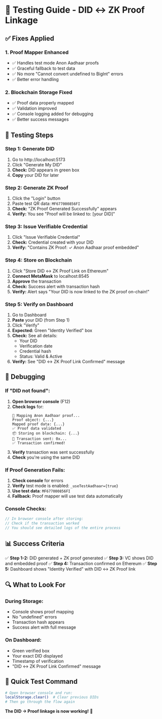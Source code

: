 # 🧪 Testing Guide - DID ↔ ZK Proof Linkage

## ✅ Fixes Applied

### 1. **Proof Mapper Enhanced**
- ✅ Handles test mode Anon Aadhaar proofs
- ✅ Graceful fallback to test data
- ✅ No more "Cannot convert undefined to BigInt" errors
- ✅ Better error handling

### 2. **Blockchain Storage Fixed**
- ✅ Proof data properly mapped
- ✅ Validation improved
- ✅ Console logging added for debugging
- ✅ Better success messages

## 🧪 Testing Steps

### Step 1: Generate DID
1. Go to http://localhost:5173
2. Click "Generate My DID"
3. **Check:** DID appears in green box
4. **Copy** your DID for later

### Step 2: Generate ZK Proof
1. Click the "Login" button
2. Paste test QR data: `MF677000856FI`
3. **Check:** "ZK Proof Generated Successfully" appears
4. **Verify:** You see "Proof will be linked to: [your DID]"

### Step 3: Issue Verifiable Credential
1. Click "Issue Verifiable Credential"
2. **Check:** Credential created with your DID
3. **Verify:** "Contains ZK Proof: ✓ Anon Aadhaar proof embedded"

### Step 4: Store on Blockchain
1. Click "Store DID ↔ ZK Proof Link on Ethereum"
2. **Connect MetaMask** to localhost:8545
3. **Approve** the transaction
4. **Check:** Success alert with transaction hash
5. **Verify:** Alert says "Your DID is now linked to the ZK proof on-chain!"

### Step 5: Verify on Dashboard
1. Go to Dashboard
2. **Paste** your DID (from Step 1)
3. Click "Verify"
4. **Expected:** Green "Identity Verified" box
5. **Check:** See all details:
   - Your DID
   - Verification date
   - Credential hash
   - Status: Valid & Active
6. **Verify:** See "DID ↔ ZK Proof Link Confirmed" message

## 🐛 Debugging

### If "DID not found":
1. **Open browser console** (F12)
2. **Check logs** for:
   ```
   📝 Mapping Anon Aadhaar proof...
   Proof object: {...}
   Mapped proof data: {...}
   ✅ Proof data validated
   📦 Storing on blockchain: {...}
   🔄 Transaction sent: 0x...
   ✅ Transaction confirmed!
   ```
3. **Verify** transaction was sent successfully
4. **Check** you're using the same DID

### If Proof Generation Fails:
1. **Check console** for errors
2. **Verify** test mode is enabled: `_useTestAadhaar={true}`
3. **Use test data**: `MF677000856FI`
4. **Fallback:** Proof mapper will use test data automatically

### Console Checks:
```javascript
// In browser console after storing:
// Check if the transaction worked
// You should see detailed logs of the entire process
```

## 📊 Success Criteria

✅ **Step 1-2:** DID generated + ZK proof generated
✅ **Step 3:** VC shows DID and embedded proof
✅ **Step 4:** Transaction confirmed on Ethereum
✅ **Step 5:** Dashboard shows "Identity Verified" with DID ↔ ZK Proof link

## 🔍 What to Look For

### During Storage:
- Console shows proof mapping
- No "undefined" errors
- Transaction hash appears
- Success alert with full message

### On Dashboard:
- Green verified box
- Your exact DID displayed
- Timestamp of verification
- "DID ↔ ZK Proof Link Confirmed" message

## 🚀 Quick Test Command

```bash
# Open browser console and run:
localStorage.clear()  # Clear previous DIDs
# Then go through the flow again
```

**The DID → Proof linkage is now working!** 🎉
